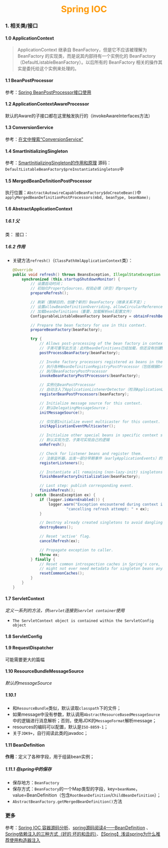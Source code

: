 # <div style="text-align:center;color:#FF9900">Spring IOC</div>




### 1. 相关类/接口
#### 1.0 ApplicationContext
> ApplicationContext 继承自 BeanFactory，但是它不应该被理解为 BeanFactory 的实现类，而是说其内部持有一个实例化的 BeanFactory（DefaultListableBeanFactory）。以后所有的 BeanFactory 相关的操作其实是委托给这个实例来处理的。
#### 1.1 BeanPostProcessor
参考：[Spring BeanPostProcessor接口使用][]

#### 1.2 ApplicationContextAwareProcessor
默认的Aware的子接口都在这里触发执行的（invokeAwareInterfaces方法）

#### 1.3 ConversionService
参考：[在文中搜索“ConversionService”][Spring IOC 容器源码分析]


#### 1.4 SmartInitializingSingleton
参考：[SmartInitializingSingleton的作用和原理][]
源码：`DefaultListableBeanFactory$preInstantiateSingletons`中

#### 1.5 MergedBeanDefinitionPostProcessor
执行位置：`AbstractAutowireCapableBeanFactory$doCreateBean()`中`applyMergedBeanDefinitionPostProcessors(mbd, beanType, beanName);`

#### 1.6 <span id="AbstractApplicationContext">AbstractApplicationContext</span>
##### 1.6.1 父
类：
接口：
##### 1.6.2 作用
* 关键方法`refresh()`（`ClassPathXmlApplicationContext`类）：
  ```java
  @Override
  public void refresh() throws BeansException, IllegalStateException {
      synchronized (this.startupShutdownMonitor) {
          // 设置启动时间；
          // 初始化PropertySources，校验必填（非空）的property
          prepareRefresh();

          // 刷新（删掉旧的，创建个新的）BeanFactory（继承关系不变）;
          // 设置allowBeanDefinitionOverriding、allowCircularReferences；
          // 加载beanDefinitions（重要，加载解析xml配置文件）
          ConfigurableListableBeanFactory beanFactory = obtainFreshBeanFactory();

          // Prepare the bean factory for use in this context.
          prepareBeanFactory(beanFactory);

          try {
              // Allows post-processing of the bean factory in context subclasses.
              // 子类可重写此方法：此时beanDefinitions已经加载，但还没有创建beans，可对BeanFactory进行修改；
              postProcessBeanFactory(beanFactory);

              // Invoke factory processors registered as beans in the context.
              // 执行各种BeanDefinitionRegistryPostProcessor（包括根据Ordered对BeanFactoryPostProcessor进行排序）
              // 执行BeanFactoryPostProcessor
              invokeBeanFactoryPostProcessors(beanFactory);

              // 实例化BeanPostProcessor
              // 自动注入了ApplicationListenerDetector（检测ApplicationListener，并将ApplicationListener添加到applicationContext中；
              registerBeanPostProcessors(beanFactory);

              // Initialize message source for this context.
              // 默认DelegatingMessageSource；
              initMessageSource();

              // 仅仅是Initialize event multicaster for this context.
              initApplicationEventMulticaster();

              // Initialize other special beans in specific context subclasses.
              // 默认实现为空，子类可实现自己的逻辑
              onRefresh();

              // Check for listener beans and register them.
              // 注册监听器，出发一部分早期事件（earlyApplicationEvents）的监听器
              registerListeners();

              // Instantiate all remaining (non-lazy-init) singletons.
              finishBeanFactoryInitialization(beanFactory);

              // Last step: publish corresponding event.
              finishRefresh();
          } catch (BeansException ex) {
              if (logger.isWarnEnabled()) {
                  logger.warn("Exception encountered during context initialization - " +
                          "cancelling refresh attempt: " + ex);
              }

              // Destroy already created singletons to avoid dangling resources.
              destroyBeans();

              // Reset 'active' flag.
              cancelRefresh(ex);

              // Propagate exception to caller.
              throw ex;
          } finally {
              // Reset common introspection caches in Spring's core, since we
              // might not ever need metadata for singleton beans anymore...
              resetCommonCaches();
          }
      }
  }
	```

#### 1.7 <span id="ServletContext">ServletContext</span>
*定义一系列的方法，供`servlet`连接到`servlet container`使用*
* `The ServletContext object is contained within the ServletConfig object`
#### 1.8 <span id="ServletConfig">ServletConfig</span>

#### 1.9 <span id="RequestDispatcher">RequestDispatcher</span>
可能需要更大的篇幅

#### 1.10 ResourceBundleMessageSource
*默认的messageSource*
##### 1.10.1
* 和`ResourceBundle`类似，默认读取`classpath`下的文件；
* 如果message中没有参数，默认调用`AbstractResourceBasedMessageSource`中的逻辑进行消息解析；否则，使用JDK的`MessageFormat`解析message；
* resources的编码可以配置，默认是`ISO-8859-1`；
* 关于`JDK9+`，自行阅读此类的javadoc；

#### 1.11 <span id="BeanDefinition">BeanDefinition</span>
**作用**：定义了各种字段，用于组装bean实例；
##### 1.11.1 在spring中的保存
* 保存地方：`BeanFactory`
* 保存方式：`BeanFactory`的一个Map类型的字段，key=`beanName`，value=BeanDefinition（包含`RootBeanDefinition`/`ChildBeanDefinition`）；
* `AbstractBeanFactory.getMergedBeanDefinition()`方法


### 更多
参考：[Spring IOC 容器源码分析]、[spring源码阅读4——BeanDefinition] 、[Spring依赖注入的三种方式（好的 坏的和丑的）]、[【Spring】浅谈spring为什么推荐使用构造器注入]


[Spring IOC 容器源码分析]:https://javadoop.com/post/spring-ioc
[SmartInitializingSingleton的作用和原理]:https://yq.aliyun.com/articles/704443
[Spring BeanPostProcessor接口使用]:https://www.jianshu.com/p/e1c3c6e90e8a
[spring源码阅读4——BeanDefinition]:https://www.jianshu.com/p/1d06f6342357
[Spring依赖注入的三种方式（好的 坏的和丑的）]:https://blog.csdn.net/xindoo/article/details/86408810
[【Spring】浅谈spring为什么推荐使用构造器注入]:https://www.cnblogs.com/joemsu/p/7688307.html
